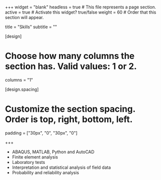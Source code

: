 +++
widget = "blank"
headless = true  # This file represents a page section.
active = true  # Activate this widget? true/false
weight = 60  # Order that this section will appear.

title = "Skills"
subtitle = ""

[design]
  # Choose how many columns the section has. Valid values: 1 or 2.
  columns = "1"

[design.spacing]
  # Customize the section spacing. Order is top, right, bottom, left.
  padding = ["30px", "0", "30px", "0"]

+++


* ABAQUS, MATLAB, Python and AutoCAD
* Finite element analysis
* Laboratory tests
* Interpretation and statistical analysis of field data
* Probability and reliability analysis
